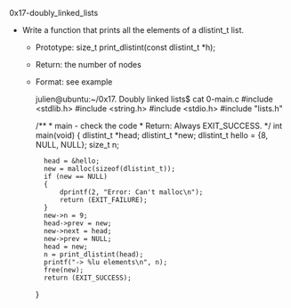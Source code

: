 0x17-doubly_linked_lists



- Write a function that prints all the elements of a dlistint_t list.

	- Prototype: size_t print_dlistint(const dlistint_t *h);

	- Return: the number of nodes

	- Format: see example

		 julien@ubuntu:~/0x17. Doubly linked lists$ cat 0-main.c 
		#include <stdlib.h>
		#include <string.h>
		#include <stdio.h>
		#include "lists.h"

		/**
		  * main - check the code
		  * Return: Always EXIT_SUCCESS.
		 */
		int main(void)
		{
		    dlistint_t *head;
		    dlistint_t *new;
		    dlistint_t hello = {8, NULL, NULL};
		    size_t n;
		
		    head = &hello;
		    new = malloc(sizeof(dlistint_t));
		    if (new == NULL)
		    {
		        dprintf(2, "Error: Can't malloc\n");
		        return (EXIT_FAILURE);
		    }
		    new->n = 9;
		    head->prev = new;
		    new->next = head;
		    new->prev = NULL;
		    head = new;
		    n = print_dlistint(head);
		    printf("-> %lu elements\n", n);
		    free(new);
		    return (EXIT_SUCCESS);
		}

